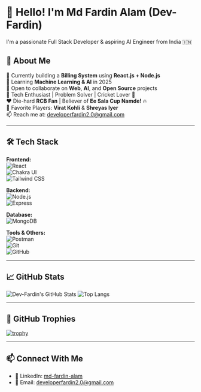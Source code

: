 # 👋 Hello! I'm Md Fardin Alam (Dev-Fardin)

I'm a passionate Full Stack Developer & aspiring AI Engineer from India 🇮🇳

## 🚀 About Me

🔭 Currently building a **Billing System** using **React.js + Node.js**  
🌱 Learning **Machine Learning & AI** in 2025  
👯 Open to collaborate on **Web**, **AI**, and **Open Source** projects  
🧠 Tech Enthusiast | Problem Solver | Cricket Lover 🏏  
❤️ Die-hard **RCB Fan** | Believer of **Ee Sala Cup Namde!** 🔥  
🏏 Favorite Players: **Virat Kohli** & **Shreyas Iyer**  
📫 Reach me at: [developerfardin2.0@gmail.com](mailto:developerfardin2.0@gmail.com)


---

## 🛠️ Tech Stack

**Frontend:**  
![React](https://img.shields.io/badge/-ReactJS-61DAFB?style=flat&logo=react&logoColor=black)  
![Chakra UI](https://img.shields.io/badge/-Chakra%20UI-319795?style=flat&logo=chakraui&logoColor=white)  
![Tailwind CSS](https://img.shields.io/badge/-Tailwind%20CSS-38B2AC?style=flat&logo=tailwind-css&logoColor=white)

**Backend:**  
![Node.js](https://img.shields.io/badge/-Node.js-339933?style=flat&logo=node.js&logoColor=white)  
![Express](https://img.shields.io/badge/-Express.js-000000?style=flat&logo=express&logoColor=white)

**Database:**  
![MongoDB](https://img.shields.io/badge/-MongoDB-47A248?style=flat&logo=mongodb&logoColor=white)

**Tools & Others:**  
![Postman](https://img.shields.io/badge/-Postman-FF6C37?style=flat&logo=postman&logoColor=white)  
![Git](https://img.shields.io/badge/-Git-F05032?style=flat&logo=git&logoColor=white)  
![GitHub](https://img.shields.io/badge/-GitHub-181717?style=flat&logo=github&logoColor=white)

---

## 📈 GitHub Stats

![Dev-Fardin's GitHub Stats](https://github-readme-stats.vercel.app/api?username=Dev-Fardin&show_icons=true&theme=radical)
![Top Langs](https://github-readme-stats.vercel.app/api/top-langs/?username=Dev-Fardin&layout=compact&theme=radical)

---

## 🧩 GitHub Trophies

[![trophy](https://github-profile-trophy.vercel.app/?username=Dev-Fardin&theme=onedark)](https://github.com/ryo-ma/github-profile-trophy)

---

## 📫 Connect With Me
- 💼 LinkedIn: [md-fardin-alam](https://linkedin.com/in/md-fardin-alam-0349621a1)
- 📧 Email: developerfardin2.0@gmail.com

